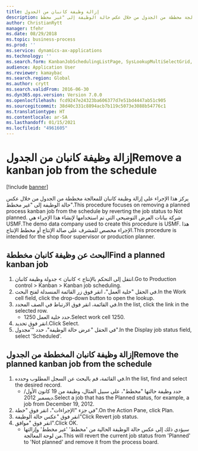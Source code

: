 ```yaml
---
title: إزالة وظيفة كانبان من الجدول
description: يركز هذا الإجراء على إزالة وظيفة كانبان للمعالجة مخططة من الجدول من خلال عكس حالة الوظيفة إلى "غير مخطط".
author: ChristianRytt
manager: tfehr
ms.date: 08/29/2018
ms.topic: business-process
ms.prod: ''
ms.service: dynamics-ax-applications
ms.technology: ''
ms.search.form: KanbanJobSchedulingListPage, SysLookupMultiSelectGrid, KanbanJobStatusUpdate
audience: Application User
ms.reviewer: kamaybac
ms.search.region: Global
ms.author: crytt
ms.search.validFrom: 2016-06-30
ms.dyn365.ops.version: Version 7.0.0
ms.openlocfilehash: fcd9247e24323ba606377d7e51bd4447ab51c905
ms.sourcegitcommit: 38d40c331c8894acb7b119c5073e3088b54776c1
ms.translationtype: HT
ms.contentlocale: ar-SA
ms.lasthandoff: 01/15/2021
ms.locfileid: "4961605"
---
```

# <a name="remove-a-kanban-job-from-the-schedule"></a><span data-ttu-id="ff96a-103">إزالة وظيفة كانبان من الجدول</span><span class="sxs-lookup"><span data-stu-id="ff96a-103">Remove a kanban job from the schedule</span></span>

[!include [banner](../../includes/banner.md)]

<span data-ttu-id="ff96a-104">يركز هذا الإجراء على إزالة وظيفة كانبان للمعالجة مخططة من الجدول من خلال عكس حالة الوظيفة إلى "غير مخطط".</span><span class="sxs-lookup"><span data-stu-id="ff96a-104">This procedure focuses on removing a planned process kanban job from the schedule by reverting the job status to Not planned.</span></span> <span data-ttu-id="ff96a-105">شركة بيانات العرض التوضيحي التي تم استخدامها لإنشاء هذا الإجراء هي USMF.</span><span class="sxs-lookup"><span data-stu-id="ff96a-105">The demo data company used to create this procedure is USMF.</span></span> <span data-ttu-id="ff96a-106">هذا الإجراء مخصص للمشرف على صالة الإنتاج‬ أو مخطط الإنتاج‬.</span><span class="sxs-lookup"><span data-stu-id="ff96a-106">This procedure is intended for the shop floor supervisor or production planner.</span></span>


## <a name="find-a-planned-kanban-job"></a><span data-ttu-id="ff96a-107">البحث عن وظيفة كانبان مخططة</span><span class="sxs-lookup"><span data-stu-id="ff96a-107">Find a planned kanban job</span></span>
1. <span data-ttu-id="ff96a-108">انتقل إلى التحكم بالإنتاج‬ > كانبان > جدولة وظيفة كانبان‬.</span><span class="sxs-lookup"><span data-stu-id="ff96a-108">Go to Production control > Kanban > Kanban job scheduling.</span></span>
2. <span data-ttu-id="ff96a-109">في الحقل "خلية العمل"، انقر فوق زر القائمة المنسدلة لفتح البحث.</span><span class="sxs-lookup"><span data-stu-id="ff96a-109">In the Work cell field, click the drop-down button to open the lookup.</span></span>
3. <span data-ttu-id="ff96a-110">في القائمة، انقر فوق الارتباط في الصف المحدد.</span><span class="sxs-lookup"><span data-stu-id="ff96a-110">In the list, click the link in the selected row.</span></span>
    * <span data-ttu-id="ff96a-111">حدد خلية العمل 1250.</span><span class="sxs-lookup"><span data-stu-id="ff96a-111">Select work cell 1250.</span></span>  
4. <span data-ttu-id="ff96a-112">انقر فوق تحديد.</span><span class="sxs-lookup"><span data-stu-id="ff96a-112">Click Select.</span></span>
5. <span data-ttu-id="ff96a-113">في الحقل "عرض حالة الوظيفة‬"، حدد "'مجدول".</span><span class="sxs-lookup"><span data-stu-id="ff96a-113">In the Display job status field, select 'Scheduled'.</span></span>

## <a name="remove-the-planned-kanban-job-from-the-schedule"></a><span data-ttu-id="ff96a-114">إزالة وظيفة كانبان المخططة من الجدول</span><span class="sxs-lookup"><span data-stu-id="ff96a-114">Remove the planned kanban job from the schedule</span></span>
1. <span data-ttu-id="ff96a-115">في القائمة، قم بالبحث عن السجل المطلوب وحدده.</span><span class="sxs-lookup"><span data-stu-id="ff96a-115">In the list, find and select the desired record.</span></span>
    * <span data-ttu-id="ff96a-116">حدد وظيفة حالتها "مخطط"، على سبيل المثال، وظيفة من 19 كانون الأول/ديسمبر 2012.</span><span class="sxs-lookup"><span data-stu-id="ff96a-116">Select a job that has the Planned status, for example, a job from December 19, 2012.</span></span>  
2. <span data-ttu-id="ff96a-117">في جزء "الإجراءات"، انقر فوق "خطة".</span><span class="sxs-lookup"><span data-stu-id="ff96a-117">On the Action Pane, click Plan.</span></span>
3. <span data-ttu-id="ff96a-118">انقر فوق "عكس حالة الوظيفة"</span><span class="sxs-lookup"><span data-stu-id="ff96a-118">Click Revert job status.</span></span>
4. <span data-ttu-id="ff96a-119">انقر فوق "موافق".</span><span class="sxs-lookup"><span data-stu-id="ff96a-119">Click OK.</span></span>
    * <span data-ttu-id="ff96a-120">سيؤدي ذلك إلى عكس حالة الوظيفة الحالية من 'مخطط' 'غير مخطط' وإزالتها من لوحة المعالجة.</span><span class="sxs-lookup"><span data-stu-id="ff96a-120">This will revert the current job status from 'Planned' to 'Not planned' and remove it from the process board.</span></span>   

